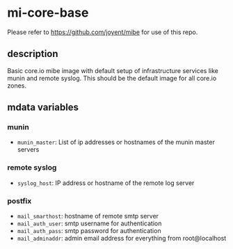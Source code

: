 # mi-core-base

Please refer to https://github.com/joyent/mibe for use of this repo.

## description

Basic core.io mibe image with default setup of infrastructure services like
munin and remote syslog. This should be the default image for all core.io zones.

## mdata variables

### munin

- `munin_master`: List of ip addresses or hostnames of the munin master servers

### remote syslog

- `syslog_host`: IP address or hostname of the remote log server

### postfix

- `mail_smarthost`: hostname of remote smtp server
- `mail_auth_user`: smtp username for authentication
- `mail_auth_pass`: smtp password for authentication
- `mail_adminaddr`: admin email address for everything from root@localhost

